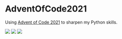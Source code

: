 # AdventOfCode2021
Using [Advent of Code 2021](https://adventofcode.com/2021) to sharpen my Python skills.

![](https://img.shields.io/badge/day%20📅-19-blue) 
![](https://img.shields.io/badge/stars%20⭐-19-yellow)
![](https://img.shields.io/badge/days%20completed-9-red)